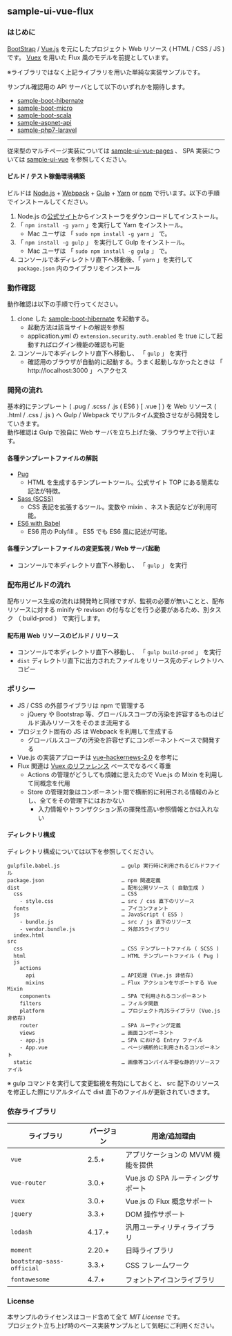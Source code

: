 sample-ui-vue-flux
---

### はじめに

[BootStrap](http://getbootstrap.com/) / [Vue.js](http://jp.vuejs.org/) を元にしたプロジェクト Web リソース ( HTML / CSS / JS ) です。 [Vuex](https://github.com/vuejs/vuex) を用いた Flux 風のモデルを前提としています。  

※ライブラリではなく上記ライブラリを用いた単純な実装サンプルです。

サンプル確認用の API サーバとして以下のいずれかを期待します。
- [sample-boot-hibernate](https://github.com/jkazama/sample-boot-hibernate)
- [sample-boot-micro](https://github.com/jkazama/sample-boot-micro)
- [sample-boot-scala](https://github.com/jkazama/sample-boot-scala)
- [sample-aspnet-api](https://github.com/jkazama/sample-aspnet-api)
- [sample-php7-laravel](https://github.com/jkazama/sample-php7-laravel)

---
従来型のマルチページ実装については [sample-ui-vue-pages](https://github.com/jkazama/sample-ui-vue-pages) 、 SPA 実装については [sample-ui-vue](https://github.com/jkazama/sample-ui-vue) を参照してください。

#### ビルド / テスト稼働環境構築

ビルドは [Node.js](http://nodejs.jp/) + [Webpack](https://webpack.github.io/) + [Gulp](http://gulpjs.com/) + [Yarn](https://yarnpkg.com/) or [npm](https://www.npmjs.com/) で行います。以下の手順でインストールしてください。

1. Node.js の[公式サイト](http://nodejs.jp/)からインストーラをダウンロードしてインストール。
1. 「 `npm install -g yarn` 」を実行して Yarn をインストール。
    - Mac ユーザは 「 `sudo npm install -g yarn` 」 で。
1. 「 `npm install -g gulp` 」 を実行して Gulp をインストール。
    - Mac ユーザは 「 `sudo npm install -g gulp` 」 で。
1. コンソールで本ディレクトリ直下へ移動後、「 `yarn` 」を実行して `package.json` 内のライブラリをインストール

### 動作確認

動作確認は以下の手順で行ってください。

1. clone した [sample-boot-hibernate](https://github.com/jkazama/sample-boot-hibernate) を起動する。
    - 起動方法は該当サイトの解説を参照
    - application.yml の `extension.security.auth.enabled` を true にして起動すればログイン機能の確認も可能
1. コンソールで本ディレクトリ直下へ移動し、 「 `gulp` 」 を実行
    - 確認用のブラウザが自動的に起動する。うまく起動しなかったときは 「 http://localhost:3000 」 へアクセス

### 開発の流れ

基本的にテンプレート ( .pug / .scss / .js ( ES6 ) [ .vue ] ) を Web リソース ( .html / .css / .js ) へ Gulp / Webpack でリアルタイム変換させながら開発をしていきます。  
動作確認は Gulp で独自に Web サーバを立ち上げた後、ブラウザ上で行います。  

#### 各種テンプレートファイルの解説

- [Pug](https://github.com/pugjs/pug)
    - HTML を生成するテンプレートツール。公式サイト TOP にある簡素な記法が特徴。
- [Sass (SCSS)](http://sass-lang.com/)
    - CSS 表記を拡張するツール。変数や mixin 、ネスト表記などが利用可能。
- [ES6 with Babel](https://babeljs.io/)
    - ES6 用の Polyfill 。 ES5 でも ES6 風に記述が可能。

#### 各種テンプレートファイルの変更監視 / Web サーバ起動

+ コンソールで本ディレクトリ直下へ移動し、 「 `gulp` 」 を実行

### 配布用ビルドの流れ

配布リソース生成の流れは開発時と同様ですが、監視の必要が無いことと、配布リソースに対する minify や revison の付与などを行う必要があるため、別タスク （ build-prod ） で実行します。

#### 配布用 Web リソースのビルド / リリース

+ コンソールで本ディレクトリ直下へ移動し、 「 `gulp build-prod` 」 を実行
+ `dist` ディレクトリ直下に出力されたファイルをリリース先のディレクトリへコピー

### ポリシー

- JS / CSS の外部ライブラリは npm で管理する
    - jQuery や Bootstrap 等、グローバルスコープの汚染を許容するものはビルド済みリソースをそのまま流用する
- プロジェクト固有の JS は Webpack を利用して生成する
    - グローバルスコープの汚染を許容せずにコンポーネントベースで開発する
- Vue.js の実装アプローチは [vue-hackernews-2.0](https://github.com/vuejs/vue-hackernews-2.0) を参考に
- Flux 関連は [Vuex のリファレンス](http://vuex.vuejs.org/ja/index.html) ベースでなるべく尊重
    - Actions の管理がどうしても煩雑に思えたので Vue.js の Mixin を利用して同概念を代用
    - Store の管理対象はコンポーネント間で横断的に利用される情報のみとし、全てをその管理下にはおかない
        - 入力情報やトランザクション系の揮発性高い参照情報とかは入れない

#### ディレクトリ構成

ディレクトリ構成については以下を参照してください。

```
gulpfile.babel.js                    … gulp 実行時に利用されるビルドファイル
package.json                         … npm 関連定義
dist                                 … 配布公開リソース ( 自動生成 )
  css                                … CSS
    - style.css                      … src / css 直下のリソース
  fonts                              … アイコンフォント
  js                                 … JavaScript ( ES5 )
    - bundle.js                      … src / js 直下のリソース
    - vendor.bundle.js               … 外部JSライブラリ
  index.html
src
  css                                … CSS テンプレートファイル ( SCSS )
  html                               … HTML テンプレートファイル ( Pug )
  js
    actions
      api                            … API処理 (Vue.js 非依存)
      mixins                         … Flux アクションをサポートする Vue Mixin
    components                       … SPA で利用されるコンポーネント
    filters                          … フィルタ関数
    platform                         … プロジェクト内JSライブラリ (Vue.js 非依存)
    router                           … SPA ルーティング定義
    views                            … 画面コンポーネント
    - app.js                         … SPA における Entry ファイル
    - App.vue                        … ページ横断的に利用されるコンポーネント
  static                             … 画像等コンパイル不要な静的リソースファイル
```

※ gulp コマンドを実行して変更監視を有効にしておくと、 src 配下のリソースを修正した際にリアルタイムで dist 直下のファイルが更新されていきます。

### 依存ライブラリ

| ライブラリ                    | バージョン   | 用途/追加理由 |
| ------------------------- | -------- | ------------- |
| `vue`                     | 2.5.+    | アプリケーションの MVVM 機能を提供 |
| `vue-router`              | 3.0.+    | Vue.js の SPA ルーティングサポート |
| `vuex`                    | 3.0.+    | Vue.js の Flux 概念サポート |
| `jquery`                  | 3.3.+    | DOM 操作サポート |
| `lodash`                  | 4.17.+   | 汎用ユーティリティライブラリ |
| `moment`                  | 2.20.+   | 日時ライブラリ |
| `bootstrap-sass-official` | 3.3.+    | CSS フレームワーク |
| `fontawesome`             | 4.7.+    | フォントアイコンライブラリ |

### License

本サンプルのライセンスはコード含めて全て *MIT License* です。  
プロジェクト立ち上げ時のベース実装サンプルとして気軽にご利用ください。